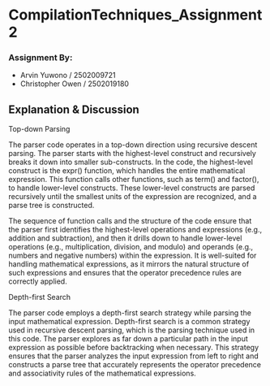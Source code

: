 # CompilationTechniques_Assignment2

### Assignment By:
- Arvin Yuwono / 2502009721
- Christopher Owen / 2502019180

## Explanation & Discussion
Top-down Parsing

The parser code operates in a top-down direction using recursive descent parsing. The parser starts with the highest-level construct and recursively breaks it down into smaller sub-constructs. In the code, the highest-level construct is the expr() function, which handles the entire mathematical expression. This function calls other functions, such as term() and factor(), to handle lower-level constructs. These lower-level constructs are parsed recursively until the smallest units of the expression are recognized, and a parse tree is constructed.

The sequence of function calls and the structure of the code ensure that the parser first identifies the highest-level operations and expressions (e.g., addition and subtraction), and then it drills down to handle lower-level operations (e.g., multiplication, division, and modulo) and operands (e.g., numbers and negative numbers) within the expression. It is well-suited for handling mathematical expressions, as it mirrors the natural structure of such expressions and ensures that the operator precedence rules are correctly applied.

Depth-first Search

The parser code employs a depth-first search strategy while parsing the input mathematical expression. Depth-first search is a common strategy used in recursive descent parsing, which is the parsing technique used in this code. The parser explores as far down a particular path in the input expression as possible before backtracking when necessary. This strategy ensures that the parser analyzes the input expression from left to right and constructs a parse tree that accurately represents the operator precedence and associativity rules of the mathematical expressions.
